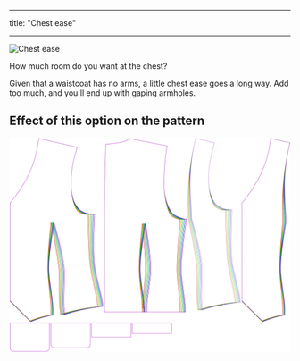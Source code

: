 ***

title: "Chest ease"

***

![Chest ease](chestease.svg)

How much room do you want at the chest?

<Note>

Given that a waistcoat has no arms, a little chest ease goes a long way. Add too much, and you'll end up with gaping armholes.

</Note>

## Effect of this option on the pattern

![This image shows the effect of this option by superimposing several variants that have a different value for this option](wahid_chestease_sample.svg "Effect of this option on the pattern")
